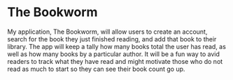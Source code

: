 # The Bookworm

My application, The Bookworm, will allow users to create an account, search for the book they just finished reading, and add that book to their library. The app will keep a tally how many books total the user has read, as well as how many books by a particular author. It will be a fun way to avid readers to track what they have read and might motivate those who do not read as much to start so they can see their book count go up.
